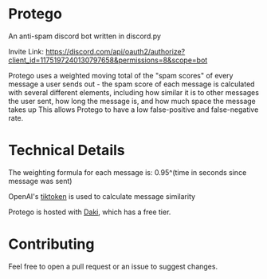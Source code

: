 # Protego
An anti-spam discord bot written in discord.py

Invite Link: https://discord.com/api/oauth2/authorize?client_id=1175197240130797658&permissions=8&scope=bot

Protego uses a weighted moving total of the "spam scores" of every message a user sends out - the spam score of each message is calculated with several different elements, including how similar it is to other messages the user sent, how long the message is, and how much space the message takes up
This allows Protego to have a low false-positive and false-negative rate.

# Technical Details

The weighting formula for each message is: 0.95^(time in seconds since message was sent)

OpenAI's [tiktoken](https://github.com/openai/tiktoken) is used to calculate message similarity

Protego is hosted with [Daki](https://daki.cc/), which has a free tier.

# Contributing

Feel free to open a pull request or an issue to suggest changes.
